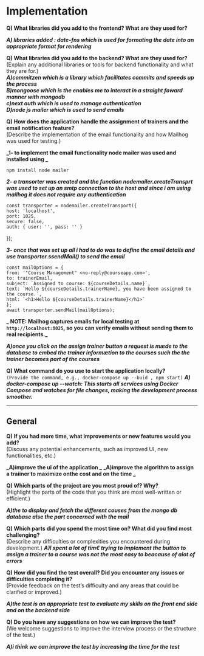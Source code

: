 # Implementation

**Q) What libraries did you add to the frontend? What are they used for?**

**_A) libraries added : date-fns which is used for formating the date into an appropriate format for rendering_**

**Q) What libraries did you add to the backend? What are they used for?**  
(Explain any additional libraries or tools for backend functionality and what they are for.)<br>
**_A)commitzen which is a library which facilitates commits and speeds up the process_** <br>
**_B)mongoose which is the enables me to interact in a straight foward manner with mongodb_**<br>
**_c)next auth which is used to manage authentication_**<br>
**_D)node js mailer which is used to send emails_**<br>

**Q) How does the application handle the assignment of trainers and the email notification feature?**  
(Describe the implementation of the email functionality and how Mailhog was used for testing.)

**_1- to implement the email functionality node mailer was used and installed using _**

    npm install node mailer

**_2- a transorter was created and the function nodemailer.createTransprt was used to set up an smtp connection to the host and since i am using mailhog it does not require any authentication_**

    const transporter = nodemailer.createTransport({
    host: 'localhost',
    port: 1025,
    secure: false,
    auth: { user: '', pass: '' }

});

**_3- once that was set up all i had to do was to define the email details and use transporter.ssendMail() to send the email_**

    const mailOptions = {
    from: '"Course Management" <no-reply@courseapp.com>',
    to: trainerEmail,
    subject: `Assigned to course: ${courseDetails.name}`,
    text: `Hello ${courseDetails.trainerName}, you have been assigned to the course.`,
    html: `<h1>Hello ${courseDetails.trainerName}</h1>`
    };
    await transporter.sendMail(mailOptions);

**_ NOTE: Mailhog captures emails for local testing at `http://localhost:8025`, so you can verify emails without sending them to real recipients._**

**_A)once you click on the assign trainer button a request is mæde to the database to embed the trainer informætion to the courses such the the trainer becomes part of the courses_**

**Q) What command do you use to start the application locally?**  
`(Provide the command, e.g., docker-compose up --buid , npm start)`
**_A) docker-compose up --watch: This starts all services using Docker Compose and watches for file changes, making the development process smoother._**

---

## General

**Q) If you had more time, what improvements or new features would you add?**  
(Discuss any potential enhancements, such as improved UI, new functionalities, etc.)

**_A)improve the ui of the application _**
**_A)improve the algorithm to assign a traiiner to maximize onthe cost and on the time _**

**Q) Which parts of the project are you most proud of? Why?**  
(Highlight the parts of the code that you think are most well-written or efficient.)

**_A)the to display and fetch the different couses from the mongo db database alse the part concerned with the mail_**

**Q) Which parts did you spend the most time on? What did you find most challenging?**  
(Describe any difficulties or complexities you encountered during development.)
**_A)I spent a lot of tim€ trying to implement the button to assign a trainer to a course was not the most easy to beacause of alot of errors_**

**Q) How did you find the test overall? Did you encounter any issues or difficulties completing it?**  
(Provide feedback on the test’s difficulty and any areas that could be clarified or improved.)

**_A)the test is an appropriate test to evaluate my skills on the front end side and on the backend side_**

**Q) Do you have any suggestions on how we can improve the test?**  
(We welcome suggestions to improve the interview process or the structure of the test.)

**_A)i think we can improve the test by increasing the time for the test_**
